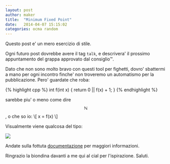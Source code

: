 ```yaml
---
layout: post
author: maker
title:  "Minimum Fixed Point"
date:   2014-04-07 15:15:02
categories: ocma random
---
```


Questo post e' un mero esercizio di stile.

Ogni futuro post dovrebbe avere il tag `talk`, e descrivera' il prossimo
appuntamento del grappa approvato dal consiglio™.

Dato che non sono molto bravo con questi tool per fighetti, dovro' sbattermi a
mano per ogni incontro finche' non troveremo un automatismo per la pubblicazione.
Pero' guardate che roba:

{% highlight cpp %}
int f(int x)
{
   return 0 || f(x) + 1;
}
{% endhighlight %}

sarebbe piu' o meno come dire $$\mathbb{N}$$, o che so io:
\\[ x = f(x) \\]

Visualmente viene qualcosa del tipo:
<div>
  <img src="{{ site.baseurl }}/ouroboros.png"> </img>
</div>

Andate sulla fottuta [documentazione][jekyll] per maggiori informazioni.

Ringrazio la biondina davanti a me qui al cial per l'ispirazione.  Saluti.

[jekyll]:    http://jekyllrb.com
